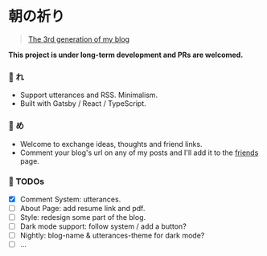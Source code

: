 # 朝の祈り

> [The 3rd generation of my blog](https://raptazure.github.io/posts/writing-blog/)

**This project is under long-term development and PRs are welcomed.**

### 🌸 れ

- Support utterances and RSS. Minimalism.
- Built with Gatsby / React / TypeScript.

### 🌈 め

- Welcome to exchange ideas, thoughts and friend links.
- Comment your blog's url on any of my posts and I'll add it to the [friends](https://raptazure.github.io/friends) page.

### 🌿 TODOs

- [x] Comment System: utterances.
- [ ] About Page: add resume link and pdf.
- [ ] Style: redesign some part of the blog.
- [ ] Dark mode support: follow system / add a button?
- [ ] Nightly: blog-name & utterances-theme for dark mode?
- [ ] ...
